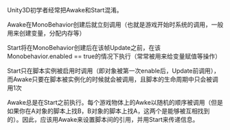 Unity3D初学者经常把Awake和Start混淆。

Awake在MonoBehavior创建后就立刻调用（也就是游戏开始时系统的调用，一般用来创建变量，分配内存等）

Start将在MonoBehavior创建后在该帧Update之前，在该Monobehavior.enabled == true的情况下执行（常常被用来给变量赋值等操作）

Start只在脚本实例被启用时调用（即对象被第一次enable后，Update前调用），而Awake只要在脚本被实例化的时候就会被调用，且脚本的生命周期中只会被调用1次

Awake总是在Start之前执行。每个游戏物体上的Awke以随机的顺序被调用（但是如果你在A对象的脚本上找B，B对象的脚本上找A，这两个是能够被互相找到的）。因此，应该用Awake来设置脚本间的引用，并用Start来传递信息。

